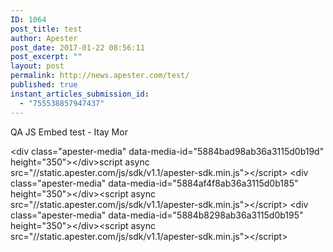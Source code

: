```yaml
---
ID: 1064
post_title: test
author: Apester
post_date: 2017-01-22 08:56:11
post_excerpt: ""
layout: post
permalink: http://news.apester.com/test/
published: true
instant_articles_submission_id:
  - "755538857947437"
---
```

QA
JS Embed test - Itay Mor

&lt;div class="apester-media" data-media-id="5884bad98ab36a3115d0b19d" height="350"&gt;&lt;/div&gt;script async src="//static.apester.com/js/sdk/v1.1/apester-sdk.min.js"&gt;&lt;/script&gt;
&lt;div class="apester-media" data-media-id="5884af4f8ab36a3115d0b185" height="350"&gt;&lt;/div&gt;&lt;script async src="//static.apester.com/js/sdk/v1.1/apester-sdk.min.js"&gt;&lt;/script&gt;
&lt;div class="apester-media" data-media-id="5884b8298ab36a3115d0b195" height="350"&gt;&lt;/div&gt;&lt;script async src="//static.apester.com/js/sdk/v1.1/apester-sdk.min.js"&gt;&lt;/script&gt;